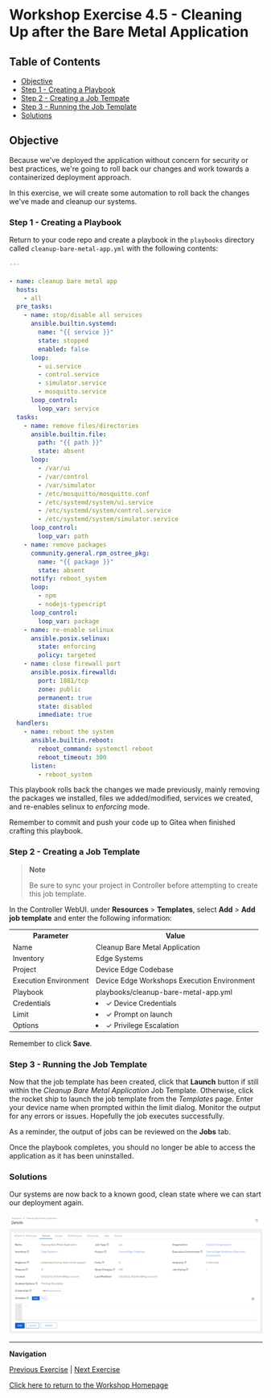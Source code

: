 # Workshop Exercise 4.5 - Cleaning Up after the Bare Metal Application

## Table of Contents

* [Objective](#objective)
* [Step 1 - Creating a Playbook](#step-1---creating-a-playbook)
* [Step 2 - Creating a Job Tempate](#step-2---creating-a-job-template)
* [Step 3 - Running the Job Template](#step-3---running-the-job-template)
* [Solutions](#solutions)

## Objective

Because we've deployed the application without concern for security or best practices, we're going to roll back our changes and work towards a containerized deployment approach.

In this exercise, we will create some automation to roll back the changes we've made and cleanup our systems.

### Step 1 - Creating a Playbook

Return to your code repo and create a playbook in the `playbooks` directory called `cleanup-bare-metal-app.yml` with the following contents:
```yaml
---

- name: cleanup bare metal app
  hosts:
    - all
  pre_tasks:
    - name: stop/disable all services
      ansible.builtin.systemd:
        name: "{{ service }}"
        state: stopped
        enabled: false
      loop:
        - ui.service
        - control.service
        - simulator.service
        - mosquitto.service
      loop_control:
        loop_var: service
  tasks:
    - name: remove files/directories
      ansible.builtin.file:
        path: "{{ path }}"
        state: absent
      loop:
        - /var/ui
        - /var/control
        - /var/simulator
        - /etc/mosquitto/mosquitto.conf
        - /etc/systemd/system/ui.service
        - /etc/systemd/system/control.service
        - /etc/systemd/system/simulator.service
      loop_control:
        loop_var: path
    - name: remove packages
      community.general.rpm_ostree_pkg:
        name: "{{ package }}"
        state: absent
      notify: reboot_system
      loop:
        - npm
        - nodejs-typescript
      loop_control:
        loop_var: package
    - name: re-enable selinux
      ansible.posix.selinux:
        state: enforcing
        policy: targeted
    - name: close firewall port
      ansible.posix.firewalld:
        port: 1881/tcp
        zone: public
        permanent: true
        state: disabled
        immediate: true
  handlers:
    - name: reboot the system
      ansible.builtin.reboot:
        reboot_command: systemctl reboot
        reboot_timeout: 300
      listen:
        - reboot_system
```

This playbook rolls back the changes we made previously, mainly removing the packages we installed, files we added/modified, services we created, and re-enables selinux to _enforcing_ mode.

Remember to commit and push your code up to Gitea when finished crafting this playbook.

### Step 2 - Creating a Job Template

> **Note**
>
> Be sure to sync your project in Controller before attempting to create this job template.

In the Controller WebUI. under **Resources** > **Templates**, select **Add** > **Add job template** and enter the following information:

<table>
  <tr>
    <th>Parameter</th>
    <th>Value</th>
  </tr>
  <tr>
    <td>Name</td>
    <td>Cleanup Bare Metal Application</td>
  </tr>
  <tr>
    <td>Inventory</td>
    <td>Edge Systems</td>
  </tr>
  <tr>
    <td>Project</td>
    <td>Device Edge Codebase</td>
  </tr>
  <tr>
    <td>Execution Environment</td>
    <td>Device Edge Workshops Execution Environment</td>
  </tr>
  <tr>
    <td>Playbook</td>
    <td>playbooks/cleanup-bare-metal-app.yml</td>
  </tr>
  <tr>
    <td>Credentials</td>
    <td><li>✓ Device Credentials</li></td>
  </tr>
  <tr>
    <td>Limit</td>
    <td><li>✓ Prompt on launch</li></td>
  </tr>
   <tr>
    <td>Options</td>
    <td><li>✓ Privilege Escalation</li></td>
  </tr> 
</table>

Remember to click **Save**.

### Step 3 - Running the Job Template

Now that the job template has been created, click that **Launch** button if still within the _Cleanup Bare Metal Application_ Job Template. Otherwise, click the rocket ship to launch the job template from the _Templates_ page. Enter your device name when prompted within the limit dialog. Monitor the output for any errors or issues. Hopefully the job executes successfully.

As a reminder, the output of jobs can be reviewed on the **Jobs** tab.

Once the playbook completes, you should no longer be able to access the application as it has been uninstalled.

### Solutions

Our systems are now back to a known good, clean state where we can start our deployment again.

![Cleanup Bare Metal App Job Template](../images/cleanup-bare-metal-app-template.png)

---
**Navigation**

[Previous Exercise](../4.4-deploy-bare-metal-app) | [Next Exercise](../5.1-containerized-image)

[Click here to return to the Workshop Homepage](../README.md)
